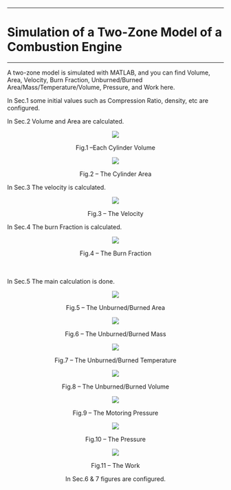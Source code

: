 
---

 # **Simulation of a Two-Zone Model of a Combustion Engine**

---
A two-zone model is simulated with MATLAB, and you can find Volume, Area, Velocity, Burn Fraction, Unburned/Burned Area/Mass/Temperature/Volume, Pressure, and Work here.

In Sec.1 some initial values such as Compression Ratio, density, etc are configured.

In Sec.2 Volume and Area are calculated.



<div align="center">
 <img src = 'Images/F1.jpg'>

Fig.1 –Each Cylinder Volume
</div> 

<div align="center">
 <img src = 'Images/F2.jpg'>

Fig.2 – The Cylinder Area
</div> 

In Sec.3 The velocity is calculated.


<div align="center">
 <img src = 'Images/F3.jpg'>

Fig.3 – The Velocity
</div> 

In Sec.4 The burn Fraction is calculated.

<div align="center">
 <img src = 'Images/F4.jpg'>

Fig.4 – The Burn Fraction
</div>

<br><br>
In Sec.5 The main calculation is done.

<div align="center">
 <img src = 'Images/F5.jpg'>
  
Fig.5 – The Unburned/Burned Area
</div> 

<div align="center">
 <img src = 'Images/F6.jpg'>

Fig.6 –  The Unburned/Burned Mass
</div> 

<div align="center">
 <img src = 'Images/F7.jpg'>

Fig.7 – The Unburned/Burned Temperature
</div> 

<div align="center">
 <img src = 'Images/F8.jpg'>

Fig.8 – The Unburned/Burned Volume
</div> 

<div align="center">
 <img src = 'Images/F9.jpg'>

Fig.9 – The Motoring Pressure

<div align="center">
 <img src = 'Images/F10.jpg'>

Fig.10 – The Pressure
</div> 

<div align="center">
 <img src = 'Images/F11.jpg'>

Fig.11 – The Work
</div> 

  
In Sec.6 & 7 figures are configured.
